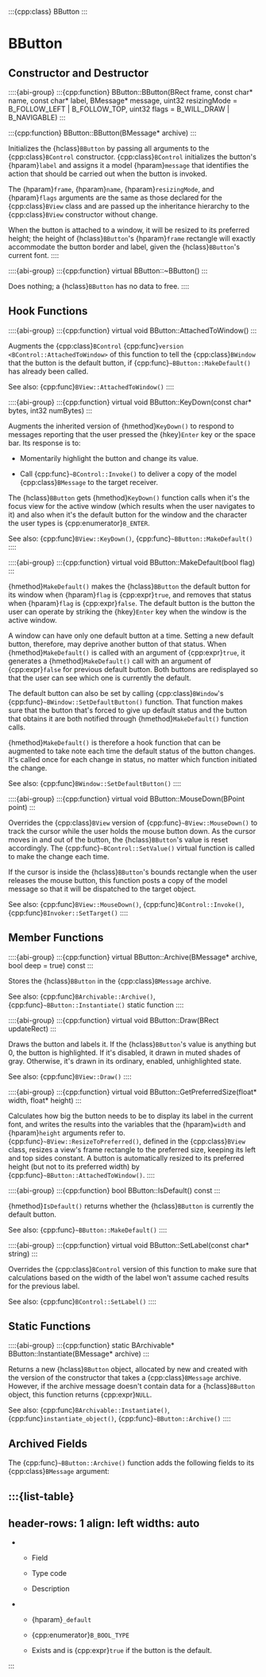 :::{cpp:class} BButton
:::

# BButton

## Constructor and Destructor

::::{abi-group}
:::{cpp:function} BButton::BButton(BRect frame, const char* name, const char* label, BMessage* message, uint32 resizingMode = B_FOLLOW_LEFT | B_FOLLOW_TOP, uint32 flags = B_WILL_DRAW | B_NAVIGABLE)
:::

:::{cpp:function} BButton::BButton(BMessage* archive)
:::

Initializes the {hclass}`BButton` by passing all arguments to the
{cpp:class}`BControl` constructor. {cpp:class}`BControl` initializes the
button's {hparam}`label` and assigns it a model {hparam}`message` that
identifies the action that should be carried out when the button is
invoked.

The {hparam}`frame`, {hparam}`name`, {hparam}`resizingMode`, and
{hparam}`flags` arguments are the same as those declared for the
{cpp:class}`BView` class and are passed up the inheritance hierarchy to the
{cpp:class}`BView` constructor without change.

When the button is attached to a window, it will be resized to its
preferred height; the height of {hclass}`BButton`'s {hparam}`frame`
rectangle will exactly accommodate the button border and label, given the
{hclass}`BButton`'s current font.
::::

::::{abi-group}
:::{cpp:function} virtual BButton::~BButton()
:::

Does nothing; a {hclass}`BButton` has no data to free.
::::

## Hook Functions

::::{abi-group}
:::{cpp:function} virtual void BButton::AttachedToWindow()
:::

Augments the {cpp:class}`BControl` {cpp:func}`version
<BControl::AttachedToWindow>` of this function to tell the
{cpp:class}`BWindow` that the button is the default button, if
{cpp:func}`~BButton::MakeDefault()` has already been called.

See also: {cpp:func}`BView::AttachedToWindow()`
::::

::::{abi-group}
:::{cpp:function} virtual void BButton::KeyDown(const char* bytes, int32 numBytes)
:::

Augments the inherited version of {hmethod}`KeyDown()` to respond to
messages reporting that the user pressed the {hkey}`Enter` key or the space
bar. Its response is to:

-   Momentarily highlight the button and change its value.

-   Call {cpp:func}`~BControl::Invoke()` to deliver a copy of the model
{cpp:class}`BMessage` to the target receiver.

The {hclass}`BButton` gets {hmethod}`KeyDown()` function calls when it's
the focus view for the active window (which results when the user navigates
to it) and also when it's the default button for the window and the
character the user types is {cpp:enumerator}`B_ENTER`.

See also: {cpp:func}`BView::KeyDown()`,
{cpp:func}`~BButton::MakeDefault()`
::::

::::{abi-group}
:::{cpp:function} virtual void BButton::MakeDefault(bool flag)
:::

{hmethod}`MakeDefault()` makes the {hclass}`BButton` the default button
for its window when {hparam}`flag` is {cpp:expr}`true`, and removes that
status when {hparam}`flag` is {cpp:expr}`false`. The default button is the
button the user can operate by striking the {hkey}`Enter` key when the
window is the active window.

A window can have only one default button at a time. Setting a new default
button, therefore, may deprive another button of that status. When
{hmethod}`MakeDefault()` is called with an argument of {cpp:expr}`true`, it
generates a {hmethod}`MakeDefault()` call with an argument of
{cpp:expr}`false` for previous default button. Both buttons are redisplayed
so that the user can see which one is currently the default.

The default button can also be set by calling {cpp:class}`BWindow`'s
{cpp:func}`~BWindow::SetDefaultButton()` function. That function makes sure
that the button that's forced to give up default status and the button that
obtains it are both notified through {hmethod}`MakeDefault()` function
calls.

{hmethod}`MakeDefault()` is therefore a hook function that can be
augmented to take note each time the default status of the button changes.
It's called once for each change in status, no matter which function
initiated the change.

See also: {cpp:func}`BWindow::SetDefaultButton()`
::::

::::{abi-group}
:::{cpp:function} virtual void BButton::MouseDown(BPoint point)
:::

Overrides the {cpp:class}`BView` version of
{cpp:func}`~BView::MouseDown()` to track the cursor while the user holds
the mouse button down. As the cursor moves in and out of the button, the
{hclass}`BButton`'s value is reset accordingly. The
{cpp:func}`~BControl::SetValue()` virtual function is called to make the
change each time.

If the cursor is inside the {hclass}`BButton`'s bounds rectangle when the
user releases the mouse button, this function posts a copy of the model
message so that it will be dispatched to the target object.

See also: {cpp:func}`BView::MouseDown()`, {cpp:func}`BControl::Invoke()`,
{cpp:func}`BInvoker::SetTarget()`
::::

## Member Functions

::::{abi-group}
:::{cpp:function} virtual BButton::Archive(BMessage* archive, bool deep = true) const
:::

Stores the {hclass}`BButton` in the {cpp:class}`BMessage` archive.

See also: {cpp:func}`BArchivable::Archive()`,
{cpp:func}`~BButton::Instantiate()` static function
::::

::::{abi-group}
:::{cpp:function} virtual void BButton::Draw(BRect updateRect)
:::

Draws the button and labels it. If the {hclass}`BButton`'s value is
anything but 0, the button is highlighted. If it's disabled, it drawn in
muted shades of gray. Otherwise, it's drawn in its ordinary, enabled,
unhighlighted state.

See also: {cpp:func}`BView::Draw()`
::::

::::{abi-group}
:::{cpp:function} virtual void BButton::GetPreferredSize(float* width, float* height)
:::

Calculates how big the button needs to be to display its label in the
current font, and writes the results into the variables that the
{hparam}`width` and {hparam}`height` arguments refer to.
{cpp:func}`~BView::ResizeToPreferred()`, defined in the {cpp:class}`BView`
class, resizes a view's frame rectangle to the preferred size, keeping its
left and top sides constant. A button is automatically resized to its
preferred height (but not to its preferred width) by
{cpp:func}`~BButton::AttachedToWindow()`.
::::

::::{abi-group}
:::{cpp:function} bool BButton::IsDefault() const
:::

{hmethod}`IsDefault()` returns whether the {hclass}`BButton` is currently
the default button.

See also: {cpp:func}`~BButton::MakeDefault()`
::::

::::{abi-group}
:::{cpp:function} virtual void BButton::SetLabel(const char* string)
:::

Overrides the {cpp:class}`BControl` version of this function to make sure
that calculations based on the width of the label won't assume cached
results for the previous label.

See also: {cpp:func}`BControl::SetLabel()`
::::

## Static Functions

::::{abi-group}
:::{cpp:function} static BArchivable* BButton::Instantiate(BMessage* archive)
:::

Returns a new {hclass}`BButton` object, allocated by new and created with
the version of the constructor that takes a {cpp:class}`BMessage` archive.
However, if the archive message doesn't contain data for a
{hclass}`BButton` object, this function returns {cpp:expr}`NULL`.

See also: {cpp:func}`BArchivable::Instantiate()`,
{cpp:func}`instantiate_object()`, {cpp:func}`~BButton::Archive()`
::::

## Archived Fields

The {cpp:func}`~BButton::Archive()` function adds the following fields to
its {cpp:class}`BMessage` argument:

:::{list-table}
---
header-rows: 1
align: left
widths: auto
---
-
	- Field

	- Type code

	- Description

-
	- {hparam}`_default`

	- {cpp:enumerator}`B_BOOL_TYPE`

	- Exists and is {cpp:expr}`true` if the button is the default.


:::
